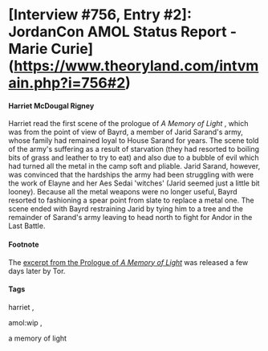 # [Interview #756, Entry #2]: JordanCon AMOL Status Report - Marie Curie](https://www.theoryland.com/intvmain.php?i=756#2)

#### Harriet McDougal Rigney

Harriet read the first scene of the prologue of
*A Memory of Light*
, which was from the point of view of Bayrd, a member of Jarid Sarand's army, whose family had remained loyal to House Sarand for years. The scene told of the army's suffering as a result of starvation (they had resorted to boiling bits of grass and leather to try to eat) and also due to a bubble of evil which had turned all the metal in the camp soft and pliable. Jarid Sarand, however, was convinced that the hardships the army had been struggling with were the work of Elayne and her Aes Sedai 'witches' (Jarid seemed just a little bit looney). Because all the metal weapons were no longer useful, Bayrd resorted to fashioning a spear point from slate to replace a metal one. The scene ended with Bayrd restraining Jarid by tying him to a tree and the remainder of Sarand's army leaving to head north to fight for Andor in the Last Battle.

#### Footnote

The
[excerpt from the Prologue of
*A Memory of Light*](http://www.tor.com/stories/2012/04/a-memory-of-light-prologue-excerpt)
was released a few days later by Tor.

#### Tags

harriet
,

amol:wip
,

a memory of light


